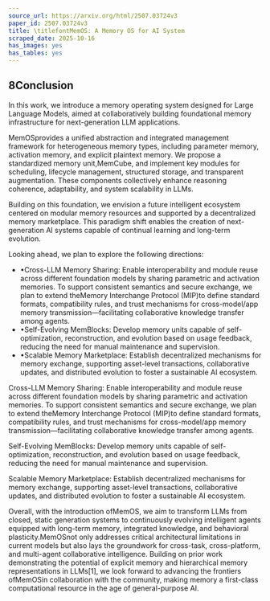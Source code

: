 ```yaml
---
source_url: https://arxiv.org/html/2507.03724v3
paper_id: 2507.03724v3
title: \titlefontMemOS: A Memory OS for AI System
scraped_date: 2025-10-16
has_images: yes
has_tables: yes
---
```


## 8Conclusion

In this work, we introduce a memory operating system designed for Large Language Models, aimed at collaboratively building foundational memory infrastructure for next-generation LLM applications.

MemOSprovides a unified abstraction and integrated management framework for heterogeneous memory types, including parameter memory, activation memory, and explicit plaintext memory. We propose a standardized memory unit,MemCube, and implement key modules for scheduling, lifecycle management, structured storage, and transparent augmentation. These components collectively enhance reasoning coherence, adaptability, and system scalability in LLMs.

Building on this foundation, we envision a future intelligent ecosystem centered on modular memory resources and supported by a decentralized memory marketplace. This paradigm shift enables the creation of next-generation AI systems capable of continual learning and long-term evolution.

Looking ahead, we plan to explore the following directions:

- •Cross-LLM Memory Sharing: Enable interoperability and module reuse across different foundation models by sharing parametric and activation memories. To support consistent semantics and secure exchange, we plan to extend theMemory Interchange Protocol (MIP)to define standard formats, compatibility rules, and trust mechanisms for cross-model/app memory transmission—facilitating collaborative knowledge transfer among agents.
- •Self-Evolving MemBlocks: Develop memory units capable of self-optimization, reconstruction, and evolution based on usage feedback, reducing the need for manual maintenance and supervision.
- •Scalable Memory Marketplace: Establish decentralized mechanisms for memory exchange, supporting asset-level transactions, collaborative updates, and distributed evolution to foster a sustainable AI ecosystem.

Cross-LLM Memory Sharing: Enable interoperability and module reuse across different foundation models by sharing parametric and activation memories. To support consistent semantics and secure exchange, we plan to extend theMemory Interchange Protocol (MIP)to define standard formats, compatibility rules, and trust mechanisms for cross-model/app memory transmission—facilitating collaborative knowledge transfer among agents.

Self-Evolving MemBlocks: Develop memory units capable of self-optimization, reconstruction, and evolution based on usage feedback, reducing the need for manual maintenance and supervision.

Scalable Memory Marketplace: Establish decentralized mechanisms for memory exchange, supporting asset-level transactions, collaborative updates, and distributed evolution to foster a sustainable AI ecosystem.

Overall, with the introduction ofMemOS, we aim to transform LLMs from closed, static generation systems to continuously evolving intelligent agents equipped with long-term memory, integrated knowledge, and behavioral plasticity.MemOSnot only addresses critical architectural limitations in current models but also lays the groundwork for cross-task, cross-platform, and multi-agent collaborative intelligence. Building on prior work demonstrating the potential of explicit memory and hierarchical memory representations in LLMs[1], we look forward to advancing the frontiers ofMemOSin collaboration with the community, making memory a first-class computational resource in the age of general-purpose AI.